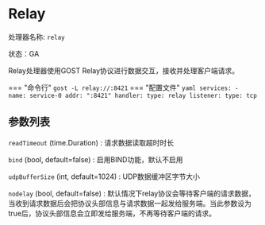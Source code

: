 # Relay

处理器名称: `relay`

状态：GA

Relay处理器使用GOST Relay协议进行数据交互，接收并处理客户端请求。

=== "命令行"
    ```
	gost -L relay://:8421
	```
=== "配置文件"
    ```yaml
	services:
	- name: service-0
	  addr: ":8421"
	  handler:
		type: relay
	  listener:
		type: tcp
	```

## 参数列表

`readTimeout` (time.Duration)
:    请求数据读取超时时长

`bind` (bool, default=false)
:    启用BIND功能，默认不启用

`udpBufferSize` (int, default=1024)
:    UDP数据缓冲区字节大小

`nodelay` (bool, default=false)
:    默认情况下relay协议会等待客户端的请求数据，当收到请求数据后会把协议头部信息与请求数据一起发给服务端。当此参数设为true后，协议头部信息会立即发给服务端，不再等待客户端的请求。
